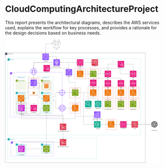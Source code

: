 # CloudComputingArchitectureProject
This report presents the architectural diagrams, describes the AWS services used, explains the workflow for key processes, and provides a rationale for the design decisions based on business needs.

<img src="https://github.com/Uwe1209/CloudComputingArchitectureProject/blob/2c9b17c5df57d478e589a272b83930e344da1430/assignment3.png" alt="img">
